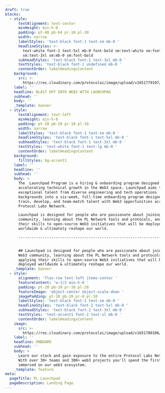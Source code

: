 ```yaml
---
draft: true
blocks:
  - style:
      textAlignment: text-center
      minHeight: min-h-0
      padding: pt-48 pb-64 pr-10 pl-10
      width: narrow
      labelStyles: 'text-black font-1 text-sm mb-0 '
      headlineStyles: >-
        text-white font-1 text-5xl mb-0 font-bold sm:text-white sm:font-1
        sm:text-3xl sm:mb-0 sm:font-bold
      subheadStyles: 'text-black font-1 text-3xl mb-0 '
      textStyles: 'text-black font-1 undefined mb-0 '
      contentOrder: labelHeadingsContent
    background:
      src: >-
        https://res.cloudinary.com/protocolai/image/upload/v1651779197/pl-launchpad/Karla-under-4-LPW_qldyrv.jpg
    label: ''
    headline: BLAST OFF INTO WEB3 WITH LAUNCHPAD
    subhead: ''
    body: ''
    _template: banner
  - style:
      textAlignment: text-left
      minHeight: min-h-0
      padding: pt-20 pb-20 pr-10 pl-10
      width: narrow
      labelStyles: 'text-black font-1 text-sm mb-0 '
      headlineStyles: 'text-black font-1 text-5xl mb-0 '
      subheadStyles: 'text-black font-1 text-3xl mb-0 '
      textStyles: 'text-white font-1 text-lg mb-0 '
      contentOrder: labelHeadingsContent
    background:
      fillStyles: bg-accent1
    label: ''
    headline: ''
    subhead: ''
    body: >
      The  Launchpad Program is a hiring & onboarding program designed for
      accelerating technical growth in the Web3 space. Launchpad aims to hire
      exceptional talent from diverse engineering and tech operations
      backgrounds into a six-week, full-time onboarding program designed to
      train, develop, and team-match talent with Web3 opportunities across the
      Protocol Labs Network.

      Launchpad is designed for people who are passionate about joining the Web3
      community, learning about the PL Network tools and protocols, and applying
      their skills to open-source Web3 initiatives that will be deployed
      worldwide & ultimately reshape our world.

      ------------------------------------------------------------------------------------------------------------------------------------------------------------------------------------------------------------------------------------------------------------------


      ## Launchpad is designed for people who are passionate about joining the
      Web3 community, learning about the PL Network tools and protocols, and
      applying their skills to open-source Web3 initiatives that will be
      deployed worldwide & ultimately reshape our world.
    _template: banner
  - style:
      alignment: 'flex-row text-left items-center '
      featureContent: 'w-1/2 min-h-0 '
      padding: pt-20 pb-20 pr-10 pl-20
      featureImage: 'object-center object-scale-down '
      imagePadding: pt-20 pb-20 pr-0 pl-10
      labelStyles: 'text-black font-1 text-sm mb-0 '
      headlineStyles: 'text-black font-2 text-5xl mb-0 '
      subheadStyles: 'text-black font-2 text-3xl mb-0 '
      textStyles: 'text-accent1 font-2 text-xl mb-0 '
      contentOrder: labelHeadingsContent
    image:
      src: >-
        https://res.cloudinary.com/protocolai/image/upload/v1651780106/pl-launchpad/Sticky-Stock-Photo-1-p-1600_yxp5ts.jpg
    label: ''
    headline: ONBOARD
    subhead: ''
    body: >
      Learn our stack and gain exposure to the entire Protocol Labs Network.
      With over 30+ teams and 300+ web3 projects you'll spend the first 6 weeks
      immersed on our web3 ecosystem.
    _template: feature
meta:
  pageTitle: PL Launchpad
  pageDescription: Landing Page
---
```


